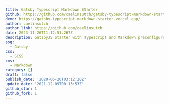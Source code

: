 ```yaml
---
title: Gatsby Typescript Markdown Starter
github: https://github.com/caelinsutch/gatsby-typescript-markdown-starter
demo: https://gatsby-typescript-markdown-starter.vercel.app/
author: caelinsutch
author_link: https://github.com/caelinsutch
date: 2023-11-26T11:12:51.267Z
description: GatsbyJS Starter with Typescript and Markdown preconfigured.
ssg:
  - Gatsby
css:
  - SCSS
cms:
  - Markdown
category: []
draft: false
publish_date: '2020-06-20T03:12:20Z'
update_date: '2021-12-09T00:13:53Z'
github_star: 1
github_fork: 1
---
```

